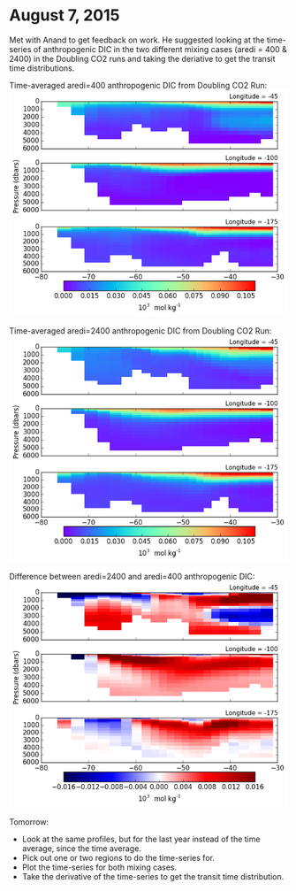 # August 7, 2015

Met with Anand to get feedback on work. He suggested looking at the time-series of 
anthropogenic DIC in the two different mixing cases (aredi = 400 & 2400) in the 
Doubling CO2 runs and taking the deriative to get the transit time distributions. 

Time-averaged aredi=400 anthropogenic DIC from Doubling CO2 Run: 
![](files/DoublingCO2_anthroDIC_timeavg_400_08072015.png)

Time-averaged aredi=2400 anthropogenic DIC from Doubling CO2 Run: 
![](files/DoublingCO2_anthroDIC_timeavg_2400_08072015.png)

Difference between aredi=2400 and aredi=400 anthropogenic DIC: 
![](files/DoublingCO2_anthroDIC_timeavg_difference_08072015.png)

Tomorrow: 
* Look at the same profiles, but for the last year instead of the time average, 
since the time average. 
* Pick out one or two regions to do the time-series for. 
* Plot the time-series for both mixing cases. 
* Take the derivative of the time-series to get the transit time distribution. 
